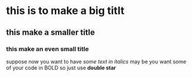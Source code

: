 # this is to make a big titlt
## this make a smaller title
### this make an even small title
suppose now you want to have *some text in italics*
may be you want some of your code in BOLD so just use **double star**
